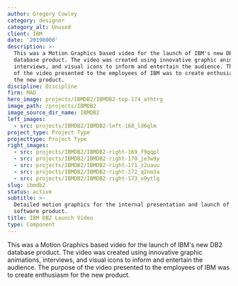 ```yaml
---
author: Gregory Cowley
category: designer
category_alt: Unused
client: IBM
date: '20190000'
description: >-
  This was a Motion Graphics based video for the launch of IBM's new DB2
  database product. The video was created using innovative graphic animations,
  interviews, and visual icons to inform and entertain the audience. The purpose
  of the video presented to the employees of IBM was to create enthusiasm for
  the new product.
discipline: Discipline
firm: MAD
hero_image: projects/IBMDB2/IBMDB2-top-174_athtrg
image_path: /projects/IBMDB2
image_source_dir_name: IBMDB2
left_images:
  - src: projects/IBMDB2/IBMDB2-left-168_ld6qlm
project_type: Project Type
projecttype: Project Type
right_images:
  - src: projects/IBMDB2/IBMDB2-right-169_f9qqpl
  - src: projects/IBMDB2/IBMDB2-right-170_je3w9y
  - src: projects/IBMDB2/IBMDB2-right-171_z2uauu
  - src: projects/IBMDB2/IBMDB2-right-172_q2nm3a
  - src: projects/IBMDB2/IBMDB2-right-173_o9ytlg
slug: ibmdb2
status: active
subtitle: >-
  Detailed motion graphics for the internal presentation and launch of a new IBM
  software product. 
title: IBM DB2 Launch Video
type: Component
---
```

This was a Motion Graphics based video for the launch of IBM's new DB2 database product. The video was created using innovative graphic animations, interviews, and visual icons to inform and entertain the audience. The purpose of the video presented to the employees of IBM was to create enthusiasm for the new product.
